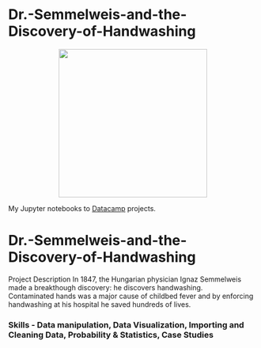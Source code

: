 # Dr.-Semmelweis-and-the-Discovery-of-Handwashing
 
<p align="center"> 
<img src="https://cdn.datacamp.com/main-app/assets/brand/logos/DataCamp_Horizontal_RGB-d196011f63ebda76dc5c9772425cf9541b8639af842d5e5476ef10f2460ed1e4.png" width="300">
</p>

My Jupyter notebooks to [Datacamp](https://www.datacamp.com/profile/timerlankaiyr) projects.

# Dr.-Semmelweis-and-the-Discovery-of-Handwashing
 
Project Description
In 1847, the Hungarian physician Ignaz Semmelweis made a breakthough discovery: he discovers handwashing. </br>
Contaminated hands was a major cause of childbed fever and by enforcing handwashing at his hospital he saved hundreds of lives.

### Skills - Data manipulation, Data Visualization, Importing and Cleaning Data, Probability & Statistics, Case Studies
